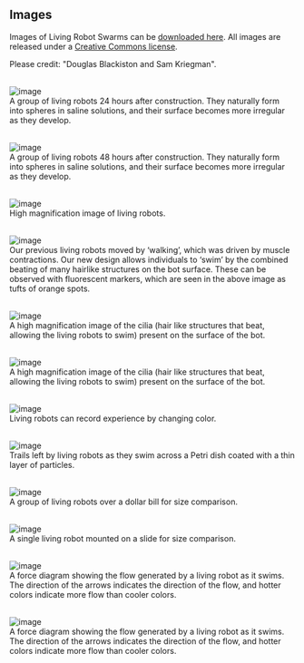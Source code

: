 ## Images

Images of Living Robot Swarms can be [downloaded here](https://drive.google.com/drive/folders/1S5Nsb0pSgo6j1iiittcp7i2u8njC_fKm).
All images are released under a [Creative Commons license](http://creativecommons.org/licenses/by/4.0/). 
<br>

Please credit: "Douglas Blackiston and Sam Kriegman".
<br><br> 
 
![image](https://LivingRobotSwarms.github.io/img/24hswarm.jpg) <br>
A group of living robots 24 hours after construction.  They naturally form into spheres in saline solutions, and their surface becomes more irregular as they develop.
<br><br>

![image](https://LivingRobotSwarms.github.io/img/48hswarm.jpg) <br>
A group of living robots 48 hours after construction.  They naturally form into spheres in saline solutions, and their surface becomes more irregular as they develop.
<br><br>

![image](https://LivingRobotSwarms.github.io/img/xxx) <br>
High magnification image of living robots.
<br><br>

![image](https://LivingRobotSwarms.github.io/img/ciliabot.jpg) <br>
Our previous living robots moved by ‘walking’, which was driven by muscle contractions. Our new design allows individuals to ‘swim’ by the combined beating of many hairlike structures on the bot surface.  These can be observed with fluorescent markers, which are seen in the above image as tufts of orange spots.
<br><br>

![image](https://LivingRobotSwarms.github.io/img/cilia1.jpg) <br>
A high magnification image of the cilia (hair like structures that beat, allowing the living robots to swim) present on the surface of the bot.
<br><br>

![image](https://LivingRobotSwarms.github.io/img/cilia2.jpg) <br>
A high magnification image of the cilia (hair like structures that beat, allowing the living robots to swim) present on the surface of the bot.
<br><br>

![image](https://LivingRobotSwarms.github.io/img/eofsp.jpg) <br>
Living robots can record experience by changing color.
<br><br>

![image](https://LivingRobotSwarms.github.io/img/magparticles.jpg) <br>
Trails left by living robots as they swim across a Petri dish coated with a thin layer of particles.
<br><br>

![image](https://LivingRobotSwarms.github.io/img/size.jpg) <br>
A group of living robots over a dollar bill for size comparison.
<br><br>

![image](https://LivingRobotSwarms.github.io/img/xenoslide.jpg) <br>
A single living robot mounted on a slide for size comparison.
<br><br>

![image](https://LivingRobotSwarms.github.io/img/piv1.jpg) <br>
A force diagram showing the flow generated by a living robot as it swims.  The direction of the arrows indicates the direction of the flow, and hotter colors indicate more flow than cooler colors.
<br><br>

![image](https://LivingRobotSwarms.github.io/img/piv2.jpg) <br>
A force diagram showing the flow generated by a living robot as it swims.  The direction of the arrows indicates the direction of the flow, and hotter colors indicate more flow than cooler colors.

